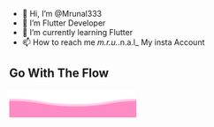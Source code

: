 - 👋 Hi, I’m @Mrunal333
- 👀 I’m Flutter Developer
- 🌱 I’m currently learning Flutter 
- 📫 How to reach me _m.r.u._.n.a.l_ My insta Account
## Go With The Flow

<a href="https://github.com/Dev-Adnani">
  <img align="middle" src = "https://raw.githubusercontent.com/jash-desai/jash-desai/main/bottom-footer.svg">
</a>

<!--- My insta Account
Mrunal333/Mrunal333 is a ✨ special ✨ repository because its `README.md` (this file) appears on your GitHub profile.
You can click the Preview link to take a look at your changes.
--->
